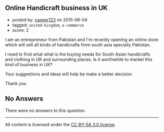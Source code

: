 ## Online Handicraft business in UK

- posted by: [casper123](https://stackexchange.com/users/423382/casper123) on 2015-06-04
- tagged: `united-kingdom`, `e-commerce`
- score: 2

I am an entrepreneur from Pakistan and I'm recently opening an online store which will sell all kinds of handicrafts from south asia specially Pakistan.

I need to find what what is the buying needs for South Asian handicrafts and clothing in UK and surrounding places. Is it worthwhile to market this kind of business in UK?

Your suggestions and ideas will help be make a better decision

Thank you

## No Answers

There were no answers to this question.


---

All content is licensed under the [CC BY-SA 3.0 license](https://creativecommons.org/licenses/by-sa/3.0/).
